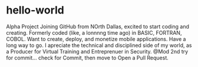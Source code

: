 # hello-world
Alpha Project
Joining GitHub from NOrth Dallas, excited to start coding and creating. Formerly coded (like, a lonnnng time ago) in BASIC, FORTRAN, COBOL.
Want to create, deploy, and monetize mobile applications. Have a long way to go.
I apreciate the technical and disciplined side of my world, as a Producer for Virtual Training and Entreprenuer in Security.
@Mod 2nd try for commit... check for Commit, then move to Open a Pull Request.
